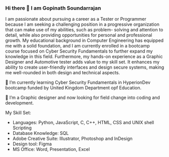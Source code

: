 ### Hi there 👋 I am Gopinath Soundarrajan

I am passionate about pursuing a career as a Tester or Programmer because I am seeking a challenging position in a progressive organization that can make use of my abilities, such as problem- solving and attention to detail, while also providing opportunities for personal and professional growth. My educational background in Computer Engineering has equipped me with a solid foundation, and I am currently enrolled in a bootcamp course focused on Cyber Security Fundamentals to further expand my knowledge in this field. Furthermore, my hands-on experience as a Graphic Designer and Automotive tester adds value to my skill set. It enhances my ability to create user-friendly interfaces and design secure systems, making me well-rounded in both design and technical aspects.

🌱 I’m currently learning Cyber Security Fundamentals in HyperionDev bootcamp funded by United Kingdom Department opf Education.

🔭 I’m a Graphic designer and now looking for field change into coding and development.

My Skill Set:
* Languages: Python, JavaScript, C, C++, HTML, CSS and UNIX shell Scripting 
* Database Knowledge: SQL 
* Adobe Creative Suite: Illustrator, Photoshop and InDesign 
* Design tool: Figma 
* MS Office: Word, Presentation, Excel




<!--
**Gopinath-GS3/Gopinath-GS3** is a ✨ _special_ ✨ repository because its `README.md` (this file) appears on your GitHub profile.

Here are some ideas to get you started:

- 🔭 I’m currently working on ...
- 🌱 I’m currently learning ...
- 👯 I’m looking to collaborate on ...
- 🤔 I’m looking for help with ...
- 💬 Ask me about ...
- 📫 How to reach me: ...
- 😄 Pronouns: ...
- ⚡ Fun fact: ...
-->
